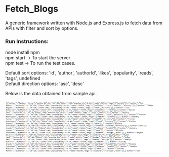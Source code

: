 # Fetch_Blogs

A generic framework written with Node.js and Express.js to fetch data from APIs with filter and sort by options.

### Run Instructions:

node install npm <br />
npm start -> To start the server <br />
npm test  -> To run the test cases. <br />

Default sort options: 'id', 'author', 'authorId', 'likes', 'popularity', 'reads', 'tags', undefined <br />
Default direction options: 'asc', 'desc' <br />

Below is the data obtained from sample api. <br />

![alt text](https://github.com/DineshReddyKommera/Fetch_Blogs/blob/main/Capture.PNG)
